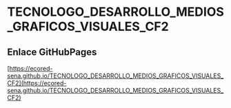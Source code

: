 # **TECNOLOGO_DESARROLLO_MEDIOS_GRAFICOS_VISUALES_CF2**

## **Enlace GitHubPages**

[https://ecored-sena.github.io/TECNOLOGO_DESARROLLO_MEDIOS_GRAFICOS_VISUALES_CF2](https://ecored-sena.github.io/TECNOLOGO_DESARROLLO_MEDIOS_GRAFICOS_VISUALES_CF2)

